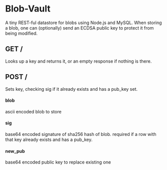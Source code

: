 # Blob-Vault

A tiny REST-ful datastore for blobs using Node.js and MySQL. When storing a blob, one can (optionally)
send an ECDSA public key to protect it from being modified.


## GET /<key> 

Looks up a key and returns it, or an empty response if nothing is there.


## POST /<key>

Sets key, checking sig if it already exists and has a pub_key set.

#### blob
ascii encoded blob to store

#### sig
base64 encoded signature of sha256 hash of blob. required if a row with that key already exists and has a pub_key.

#### new_pub
base64 encoded public key to replace existing one
